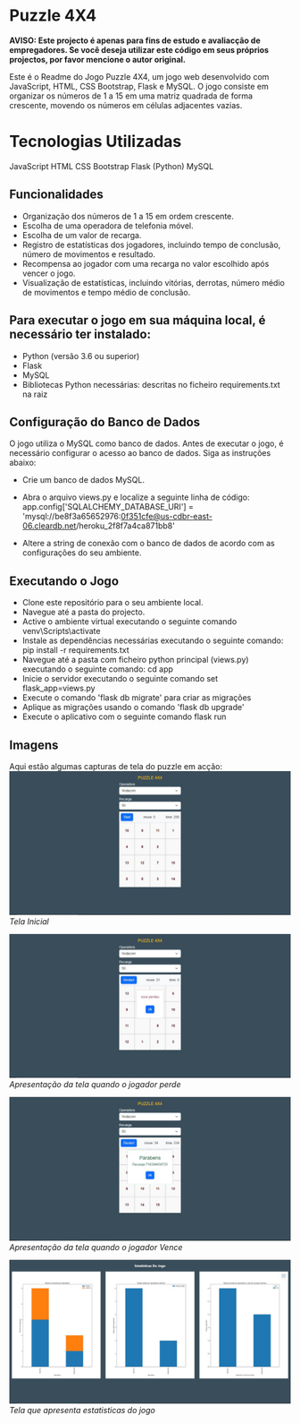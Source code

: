 # Puzzle 4X4

**AVISO: Este projecto é apenas para fins de estudo e avaliacção de empregadores. Se você deseja utilizar este código 
em seus próprios projectos, por favor mencione o autor original.**

Este é o Readme do Jogo Puzzle 4X4, um jogo web desenvolvido com JavaScript, HTML, CSS Bootstrap, Flask e MySQL. 
O jogo consiste em organizar os números de 1 a 15 em uma matriz quadrada de forma crescente, movendo os números 
em células adjacentes vazias.

# Tecnologias Utilizadas
JavaScript
HTML
CSS Bootstrap
Flask (Python)
MySQL

## Funcionalidades
- Organização dos números de 1 a 15 em ordem crescente.
- Escolha de uma operadora de telefonia móvel.
- Escolha de um valor de recarga.
- Registro de estatísticas dos jogadores, incluindo tempo de conclusão, número de movimentos e resultado.
- Recompensa ao jogador com uma recarga no valor escolhido após vencer o jogo.
- Visualização de estatísticas, incluindo vitórias, derrotas, número médio de movimentos e tempo médio de conclusão.

## Para executar o jogo em sua máquina local, é necessário ter instalado:
- Python (versão 3.6 ou superior)
- Flask
- MySQL
- Bibliotecas Python necessárias: descritas no ficheiro requirements.txt na raiz

## Configuração do Banco de Dados
O jogo utiliza o MySQL como banco de dados. Antes de executar o jogo, é necessário configurar o acesso ao banco de dados. Siga as instruções abaixo:
- Crie um banco de dados MySQL.
- Abra o arquivo views.py e localize a seguinte linha de código:
      app.config['SQLALCHEMY_DATABASE_URI'] = 'mysql://be8f3a65652976:0f351cfe@us-cdbr-east-06.cleardb.net/heroku_2f8f7a4ca871bb8'

- Altere a string de conexão com o banco de dados de acordo com as configurações do seu ambiente.

## Executando o Jogo
- Clone este repositório para o seu ambiente local.
- Navegue até a pasta do projecto.
- Active o ambiente virtual executando o seguinte comando
      venv\Scripts\activate
- Instale as dependências necessárias executando o seguinte comando:
      pip install -r requirements.txt
- Navegue até a pasta com ficheiro python principal (views.py) executando o seguinte comando:
      cd app
- Inicie o servidor executando o seguinte comando
      set flask_app=views.py
- Execute o comando 'flask db migrate' para criar as migrações
- Aplique as migrações usando o comando 'flask db upgrade'
- Execute o aplicativo com o seguinte comando
      flask run

## Imagens
Aqui estão algumas capturas de tela do puzzle em acção:
![Tela 1](capture/Capture1.JPG)
*Tela Inicial*

![Tela 2](capture/Capture2.JPG)
*Apresentação da tela quando o jogador perde*

![Tela 3](capture/Capture3.JPG)
*Apresentação da tela quando o jogador Vence*

![Tela 4](capture/capture4.JPG)
*Tela que apresenta estatisticas do jogo*
